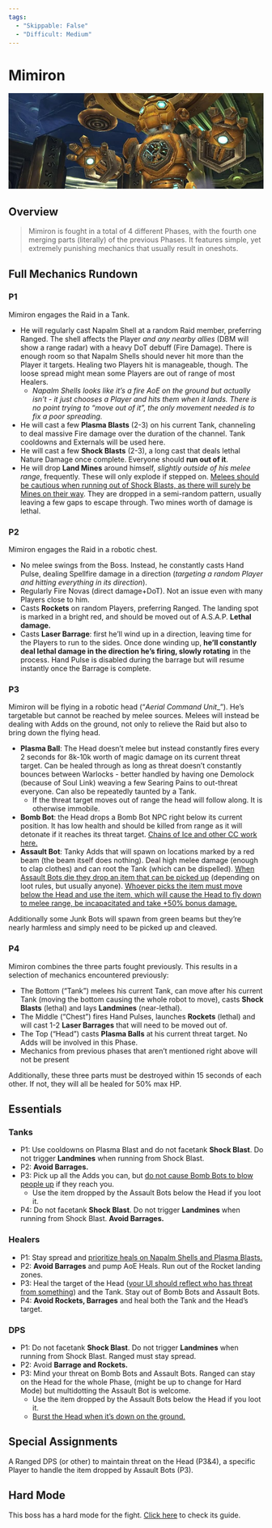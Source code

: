 ```yaml
---
tags:
  - "Skippable: False"
  - "Difficult: Medium"
---
```


# Mimiron

![](../img/mimiron.png)

## Overview

> Mimiron is fought in a total of 4 different Phases, with the fourth one merging parts (literally) of the previous Phases. It features simple, yet extremely punishing mechanics that usually result in oneshots.

## Full Mechanics Rundown

### P1

Mimiron engages the Raid in a Tank.

* He will regularly cast Napalm Shell at a random Raid member, preferring Ranged. The shell affects the Player _and any nearby allies_ (DBM will show a range radar) with a heavy DoT debuff (Fire Damage). There is enough room so that Napalm Shells should never hit more than the Player it targets. Healing two Players hit is manageable, though. The loose spread might mean some Players are out of range of most Healers.
    * _Napalm Shells looks like it’s a fire AoE on the ground but actually isn’t - it just chooses a Player and hits them when it lands. There is no point trying to “move out of it”, the only movement needed is to fix a poor spreading._
* He will cast a few __Plasma Blasts__ (2-3) on his current Tank, channeling to deal massive Fire damage over the duration of the channel. Tank cooldowns and Externals will be used here.
* He will cast a few __Shock  Blasts__ (2-3), a long cast that deals lethal Nature Damage once complete. Everyone should __run out of it__.
* He will drop __Land Mines__ around himself, _slightly outside of his melee range_, frequently. These will only explode if stepped on. <ins>Melees should be cautious when running out of Shock Blasts, as there will surely be Mines on their way</ins>. They are dropped in a semi-random pattern, usually leaving a few gaps to escape through. Two mines worth of damage is lethal.

### P2

Mimiron engages the Raid in a robotic chest.

* No melee swings from the Boss. Instead, he constantly casts Hand Pulse, dealing Spellfire damage in a direction (_targeting a random Player and hitting everything in its direction_). 
* Regularly Fire Novas (direct damage+DoT). Not an issue even with many Players close to him.
* Casts __Rockets__ on random Players, preferring Ranged. The landing spot is marked in a bright red, and should be moved out of A.S.A.P. __Lethal damage.__
* Casts __Laser Barrage__: first he’ll wind up in a direction, leaving time for the Players to run to the sides. Once done winding up, __he’ll constantly deal lethal damage in the direction he’s firing, slowly rotating__ in the process. Hand Pulse is disabled during the barrage but will resume instantly once the Barrage is complete.

### P3

Mimiron will be flying in a robotic head (“_Aerial Command Unit__”). He’s targetable but cannot be reached by melee sources. Melees will instead be dealing with Adds on the ground, not only to relieve the Raid but also to bring down the flying head.

* __Plasma Ball__: The Head doesn’t melee but instead constantly fires every 2 seconds for 8k-10k worth of magic damage on its current threat target. Can be healed through as long as threat doesn’t constantly bounces between Warlocks - better handled by having one Demolock (because of Soul Link) weaving a few Searing Pains to out-threat everyone. Can also be repeatedly taunted by a Tank.
    * If the threat target moves out of range the head will follow along. It is otherwise immobile.
* __Bomb Bot__: the Head drops a Bomb Bot NPC right below its current position. It has low health and should be killed from range as it will detonate if it reaches its threat target. <ins>Chains of Ice and other CC work here.</ins>
* __Assault Bot__: Tanky Adds that will spawn on locations marked by a red beam (the beam itself does nothing). Deal high melee damage (enough to clap clothes) and can root the Tank (which can be dispelled). <ins>When Assault Bots die they drop an item that can be picked up</ins> (depending on loot rules, but usually anyone). <ins>Whoever picks the item must move below the Head and use the item, which will cause the Head to fly down to melee range, be incapacitated and take +50% bonus damage.</ins>

Additionally some Junk Bots will spawn from green beams but they’re nearly harmless and simply need to be picked up and cleaved.

### P4

Mimiron combines the three parts fought previously. This results in a selection of mechanics encountered previously:

* The Bottom (“Tank”) melees his current Tank, can move after his current Tank (moving the bottom causing the whole robot to move), casts __Shock Blasts__ (lethal) and lays __Landmines__ (near-lethal).
* The Middle (“Chest”) fires Hand Pulses, launches __Rockets__ (lethal) and will cast 1-2 __Laser Barrages__ that will need to be moved out of.
* The Top (“Head”) casts __Plasma Balls__ at his current threat target.
No Adds will be involved in this Phase.
* Mechanics from previous phases that aren’t mentioned right above will not be present

Additionally, these three parts must be destroyed within 15 seconds of each other. If not, they will all be healed for 50% max HP.

## Essentials

### Tanks

* P1: Use cooldowns on Plasma Blast and do not facetank __Shock Blast__. Do not trigger __Landmines__ when running from Shock Blast.
* P2: __Avoid Barrages.__
* P3: Pick up all the Adds you can, but <ins>do not cause Bomb Bots to blow people up</ins> if they reach you.
    * Use the item dropped by the Assault Bots below the Head if you loot it.
* P4: Do not facetank __Shock Blast__. Do not trigger __Landmines__ when running from Shock Blast. __Avoid Barrages.__

### Healers

* P1: Stay spread and <ins>prioritize heals on Napalm Shells and Plasma Blasts.</ins>
* P2: __Avoid Barrages__ and pump AoE Heals. Run out of the Rocket landing zones.
* P3: Heal the target of the Head (<ins>your UI should reflect who has threat from something</ins>) and the Tank. Stay out of Bomb Bots and Assault Bots.
* P4: __Avoid Rockets, Barrages__ and heal both the Tank and the Head’s target.

### DPS

* P1: Do not facetank __Shock Blast__. Do not trigger __Landmines__ when running from Shock Blast. Ranged must stay spread.
* P2: Avoid __Barrage and Rockets.__
* P3: Mind your threat on Bomb Bots and Assault Bots. Ranged can stay on the Head for the whole Phase, (might be up to change for Hard Mode) but multidotting the Assault Bot is welcome.
    * Use the item dropped by the Assault Bots below the Head if you loot it.
    * <ins>Burst the Head when it’s down on the ground.</ins>

## Special Assignments

A Ranged DPS (or other) to maintain threat on the Head (P3&4), a specific Player to handle the item dropped by Assault Bots (P3).

## Hard Mode

This boss has a hard mode for the fight. [Click here](../hard/mimiron.md) to check its guide.
